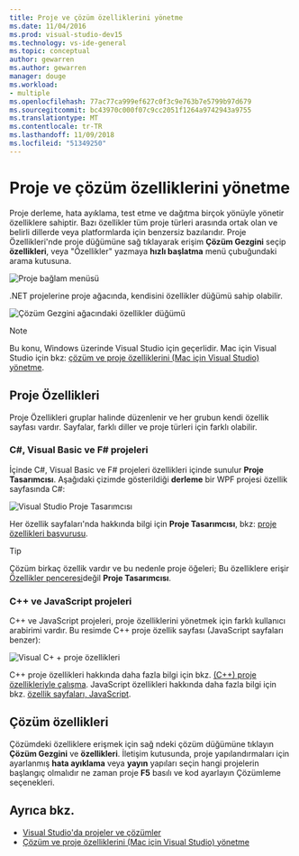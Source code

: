 ```yaml
---
title: Proje ve çözüm özelliklerini yönetme
ms.date: 11/04/2016
ms.prod: visual-studio-dev15
ms.technology: vs-ide-general
ms.topic: conceptual
author: gewarren
ms.author: gewarren
manager: douge
ms.workload:
- multiple
ms.openlocfilehash: 77ac77ca999ef627c0f3c9e763b7e5799b97d679
ms.sourcegitcommit: bc43970c000f07c9cc2051f1264a9742943a9755
ms.translationtype: MT
ms.contentlocale: tr-TR
ms.lasthandoff: 11/09/2018
ms.locfileid: "51349250"
---
```

# <a name="manage-project-and-solution-properties"></a>Proje ve çözüm özelliklerini yönetme

Proje derleme, hata ayıklama, test etme ve dağıtma birçok yönüyle yönetir özelliklere sahiptir. Bazı özellikler tüm proje türleri arasında ortak olan ve belirli dillerde veya platformlarda için benzersiz bazılarıdır. Proje Özellikleri'nde proje düğümüne sağ tıklayarak erişim **Çözüm Gezgini** seçip **özellikleri**, veya "Özellikler" yazmaya **hızlı başlatma** menü çubuğundaki arama kutusuna.

![Proje bağlam menüsü](../ide/media/vs2015_proj_prop_menu.gif)

.NET projelerine proje ağacında, kendisini özellikler düğümü sahip olabilir.

![Çözüm Gezgini ağacındaki özellikler düğümü](../ide/media/vs2015_props_se.png)

> [!NOTE]
> Bu konu, Windows üzerinde Visual Studio için geçerlidir. Mac için Visual Studio için bkz: [çözüm ve proje özelliklerini (Mac için Visual Studio) yönetme](/visualstudio/mac/managing-solutions-and-project-properties).

## <a name="project-properties"></a>Proje Özellikleri

Proje Özellikleri gruplar halinde düzenlenir ve her grubun kendi özellik sayfası vardır. Sayfalar, farklı diller ve proje türleri için farklı olabilir.

### <a name="c-visual-basic-and-f-projects"></a>C#, Visual Basic ve F# projeleri

İçinde C#, Visual Basic ve F# projeleri özellikleri içinde sunulur **Proje Tasarımcısı**. Aşağıdaki çizimde gösterildiği **derleme** bir WPF projesi özellik sayfasında C#:

![Visual Studio Proje Tasarımcısı](../ide/media/vs2015_proppage_build.png)

Her özellik sayfaları'nda hakkında bilgi için **Proje Tasarımcısı**, bkz: [proje özellikleri başvurusu](../ide/reference/project-properties-reference.md).

> [!TIP]
> Çözüm birkaç özellik vardır ve bu nedenle proje öğeleri; Bu özelliklere erişir [Özellikler penceresi](../ide/reference/properties-window.md)değil **Proje Tasarımcısı**.

### <a name="c-and-javascript-projects"></a>C++ ve JavaScript projeleri

C++ ve JavaScript projeleri, proje özelliklerini yönetmek için farklı kullanıcı arabirimi vardır. Bu resimde C++ proje özellik sayfası (JavaScript sayfaları benzer):

![Visual C&#43; &#43; proje özellikleri](../ide/media/vs2015_projprops_cpp.png)

C++ proje özellikleri hakkında daha fazla bilgi için bkz. [(C++) proje özellikleriyle çalışma](/cpp/ide/working-with-project-properties). JavaScript özellikleri hakkında daha fazla bilgi için bkz. [özellik sayfaları, JavaScript](../ide/reference/property-pages-javascript.md).

## <a name="solution-properties"></a>Çözüm özellikleri

Çözümdeki özelliklere erişmek için sağ ndeki çözüm düğümüne tıklayın **Çözüm Gezgini** ve **özellikleri**. İletişim kutusunda, proje yapılandırmaları için ayarlanmış **hata ayıklama** veya **yayın** yapıları seçin hangi projelerin başlangıç olmalıdır ne zaman proje **F5** basılı ve kod ayarlayın Çözümleme seçenekleri.

## <a name="see-also"></a>Ayrıca bkz.

- [Visual Studio'da projeler ve çözümler](../ide/solutions-and-projects-in-visual-studio.md)
- [Çözüm ve proje özelliklerini (Mac için Visual Studio) yönetme](/visualstudio/mac/managing-solutions-and-project-properties)
